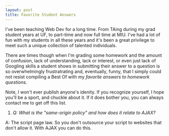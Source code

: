 ```yaml
---
layout: post
title: Favorite Student Answers
---
```


I've been teaching Web Dev for a long time. From TAing during my grad student years at UF, to part-time and now full time at MIU. I've had a lot of fun with my students in all these years and it's been a great privilege to meet such a unique collection of talented individuals. 

There are times though when I'm grading some homework and the amount of confusion, lack of understanding, lack or interest, or even just lack of Googling skills a student shows in submitting their answer to a question is so overwhelmingly frustratrating and, eventually, funny, that I simply could not resist compiling a Best Of with my _favorite answers to homework questions_. 

Note, I won't ever publish anyone's idenity. If you recognize yourself, I hope you'll be a sport, and chuckle about it. If it does bother you, you can always contact me to get off this list.

1. *Q: What is the "same-origin policy" and how does it relate to AJAX?*

A: The script page law. So you don't outsource your script to websites that don't allow it. With AJAX you can do this.
